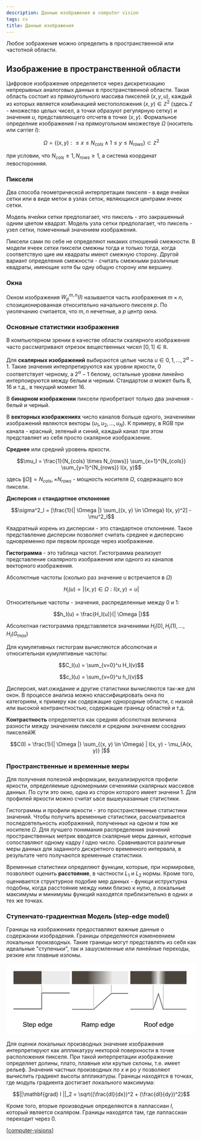 ```yaml
---
description: Данные изображения в computer vision
tags: cv
title: Данные изображения
---
```

Любое зображение можно определить в пространственной или частотной области.

## Изображение в пространственной области

Цифровое изображение определяется через дискретизацию непрерывных аналоговых данных в пространственной области. Такая область состоит из прямоугольного массива пикселей $(x, y, u)$, каждый из которых является комбинацией местоположения $(x, y) \in \mathbb{Z}^2$ (здесь $\mathbb{Z}$ - множество целых чисел, а точки образуют регулярную сетку) и значения $u$, представляющего отсчетв в точке $(x, y)$. Формальное определние изображения $I$ на прямоугольном множествуе $\Omega$ (носитель или carrier $I$):

$$\Omega = \{(x, y) : \leq x \leq N_{cols} \wedge 1 \leq y \leq N_{rows}\} \subset \mathbb{Z}^2$$

при условии, что $N_{cols} \geq 1, N_{rows} \geq 1$, а система координат левосторонняя.

### Пиксели

Два способа геометрической интерпретации пикселя - в виде ячейки сетки или в виде меток в узлах сеток, являющихся центрами ячеек сетки.

Модель ячейки сетки предполагает, что пиксель - это закрашенный одним цветом квадрат. Модель узла сетки предполагает, что пиксель - узел сетки, помеченный значением изображения.

Пиксели сами по себе не определяют никаких отношений смежности. В модели ячеек сетки пиксели смежны тогда и только тогда, когда соответствую щие им квадраты имеют смежную сторону. Другой вариант определения смежности - считать смежными различные квадраты, имеющие хотя бы одну общую сторону или вершину.

### Окна

Окном изображения $W_p^{m, n}(I)$ называется часть изображения $m \times n$, спозиционированная относительно начального пикселя $p$. По уиолячанию считается, что $m, n$ нечетные, а $p$ центр окна.

### Основные статистики изображения

В компьютерном зрении в качестве области скалярного изображения часто рассматривают отрезок вещественных чисел $[0, 1] \in \mathbb{R}$.

Для **скалярных изображений** выбираются целые числа $u \in {0, 1, ..., 2^{\alpha} - 1}$. Такие значения интерпретируются как уровни яркости, 0 соответствует черному, а $2^{\alpha} - 1$ белому, остальные уровни линейно интерпоируются между белым и черным. Стандартом $\alpha$ может быть 8, 16 и т.д., в текущий момент 16.

В **бинарном изображении** пиксели приобретают только два значения - белый и черный.

В **векторных изображениях** число каналов больше одного, значениями изображений являются векторы $(u_1, u_2, ..., u_{N})$. К примеру, в RGB три канала - красный, зеленый и синий, каждый канал при этом представляет из себя просто скалярное изображзение.

**Среднее** или средний уровень яркости.

$$\mu_I = \frac{1}{N_{cols} \times N_{rows}} \sum_{x=1}^{N_{cols}} \sum_{y=1}^{N_{rows}} I(x, y)$$

здесь $\| \Omega \| = N_{cols}, \times N_{rows}$ - мощность носителя $\Omega$, содержащего все пиксели.

**Дисперсия** и **стандартное отклонение**

$$\sigma^2_I = [\frac{1}{| \Omega |} \sum_{(x, y) \in \Omega} I(x, y)^2] - \mu^2_I$$

Квадратный корень из дисперсии - это стандартное отклонение. Такое представление дисперсии позволяет считать среднее и дисперсию одновременно при первом проходе через изображение.

**Гистограмма** - это таблица частот. Гистограмма реализует представление скалярного изображения или одного из каналов векторного изображения.

Абсолютные частоты (сколько раз значение $u$ встречается в $\Omega$)

$$H_i(u) = |{(x, y) \in \Omega : I(x, y) = u}|$$

Относительные частоты - значения, распределенные между 0 и 1:

$$h_I(u) = \frac{H_I(u)}{| \Omega |}$$

Абсолютная гистограмма представляется значениями $H_I(0), H_I(1), ..., H_I(G_{max})$

Для кумулятивных гистограм вычисляются абсолютная и относительная кумулятивные частоты:

$$C_I(u) = \sum_{v=0}^u H_I(v)$$

$$c_I(u) = \sum_{v=0}^u h_I(v)$$

Дисперсия, мат.ожидание и другие статистики вычисляются так-же для окон. В процессе анализа можно классифицировать окна по категориям, к примеру как содержащие однородные области, с низкой или высокой контранстностью, содержащие границу областей и т.д.

**Контрастность** определяется как средняя абсолютная величина разности между значением пикселя и средним значением соседних пикселейЖ

$$C(I) = \frac{1}{| \Omega |} \sum_{(x, y) \in \Omega} | I(x, y) - \mu_{A(x, y)} |$$

### Пространственные и временные меры

Для получения полезной информации, визуализируются профили яркости, определяемые одномерными сечениями скалярных массивов данных. По сути это окно, одна из сторон которого имеет значени 1. Для профилей яркости можно считат ьвсе вышеуказанные статистики.

Гистограммы и профили яркости - это пространственные статистики значений. Чтобы получить временные статистики, рассматривается последовтельность изображений, полученных на одном и том же носителе $\Omega$. Для лучшего понимания распределения значений пространственных метрик вводятся скалярные меры данных, которые сопоставляют одному кадру $I$ одно число. Сравниваются различные меры данных для заданного дискретного временного интервала, в результате чего получаются временные статистики.

Временные статистики определяют функции, которые, при нормировке, позволяют оценить **расстояние**, в частности $L_1$ и $L_2$ нормы. Кроме того, оценивается структурное подобие мер данных - функци иструктурна подобны, когда расстояние между ними близко к нулю, а локальные максимумы и минимумы функций находятся приблизительно в одних и тех же точках.

### Ступенчато-градиентная Модель (step-edge model)

Границы на изображениях предоставляют важные данные о содержании изобрадения. Границы определяются изменеением локальных производных. Такие границы могут представлять из себя как идеальные "ступеньки", так и зашусмленные или линейные переходы, резкие или плавные изломы.

![step-edge model](../attachments/2021-05-17-01-04-42.png)

Для оценки локальных производных значение изображения интерпретируют как аппликатуру некторой поверхности в точке расположения пикселя. При такой интерпретации изображение определяет долины, плато, плавные или крутые склоны, т.е. имеет рельеф. Значения частных производных по $x$ и ро $y$ позволяют вычислить градиент высоты аппликатуры. Границы находятся в точках, где модуль градиента достигает локального максимума:

$$||\mathbf{grad} I ||_2 = \sqrt{(\frac{dI}{dx})^2 + (\frac{dI}{dy})^2}$$

Кроме того, вторые производные определяются в лаплассиан $I$, который является скаляром. Границы находятся там, где лаплассиан переходит через 0.

[[computer-visions]]

[//begin]: # "Autogenerated link references for markdown compatibility"
[computer-visions]: ../lists/computer-visions "Computer visions"
[//end]: # "Autogenerated link references"